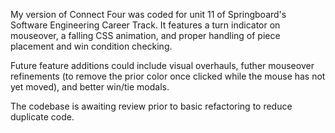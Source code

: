 My version of Connect Four was coded for unit 11 of Springboard's Software Engineering Career Track. 
It features a turn indicator on mouseover, a falling CSS animation, and proper handling of piece placement and win condition checking. 

Future feature additions could include visual overhauls, futher mouseover refinements (to remove the prior color once clicked while the mouse has not yet moved), and better win/tie modals.

The codebase is awaiting review prior to basic refactoring to reduce duplicate code.  
